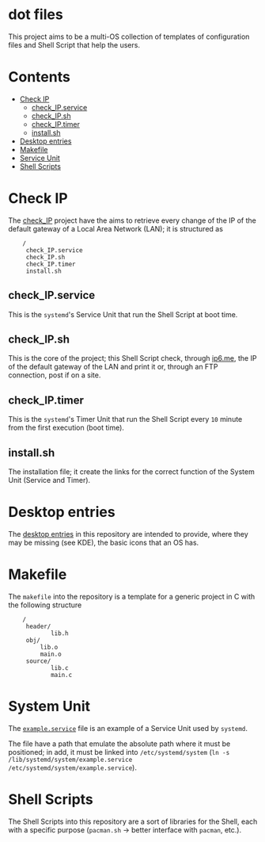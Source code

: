 # dot files
This project aims to be a multi-OS collection of templates of configuration files and Shell Script that help the users.

# Contents

* [Check IP](#check-ip)
	- [check_IP.service](#check_ipservice)
	- [check_IP.sh](#check_ipsh)
	- [check_IP.timer](#check_iptimer)
	- [install.sh](#installsh)
* [Desktop entries](#desktop-entries)
* [Makefile](#makefile)
* [Service Unit](#service-unit)
* [Shell Scripts](#shell-scripts)

# Check IP
The [check_IP](https://github.com/giulioc008/dot_files/tree/master/check_IP) project have the aims to retrieve every change of the IP of the default gateway of a Local Area Network (LAN); it is structured as
```
	/
	 check_IP.service
	 check_IP.sh
	 check_IP.timer
	 install.sh
```
## check_IP.service
This is the `systemd`'s Service Unit that run the Shell Script at boot time.

## check_IP.sh
This is the core of the project; this Shell Script check, through [ip6.me](http://ip6.me/), the IP of the default gateway of the LAN and print it or, through an FTP connection, post if on a site.

## check_IP.timer
This is the `systemd`'s Timer Unit that run the Shell Script every `10` minute from the first execution (boot time).

## install.sh
The installation file; it create the links for the correct function of the System Unit (Service and Timer).

# Desktop entries
The [desktop entries](https://github.com/giulioc008/dot_files/tree/master/desktop_entries) in this repository are intended to provide, where they may be missing (see KDE), the basic icons that an OS has.

# Makefile
The `makefile` into the repository is a template for a generic project in C with the following structure
```
	/
	 header/
	        lib.h
	 obj/
	     lib.o
	     main.o
	 source/
	        lib.c
	        main.c
```

# System Unit
The [`example.service`](https://github.com/giulioc008/dot_files/blob/master/lib/systemd/system/example.service) file is an example of a Service Unit used by `systemd`.

The file have a path that emulate the absolute path where it must be positioned; in add, it must be linked into `/etc/systemd/system` (`ln -s /lib/systemd/system/example.service /etc/systemd/system/example.service`).

# Shell Scripts
The Shell Scripts into this repository are a sort of libraries for the Shell, each with a specific purpose (`pacman.sh` -> better interface with `pacman`, etc.).
